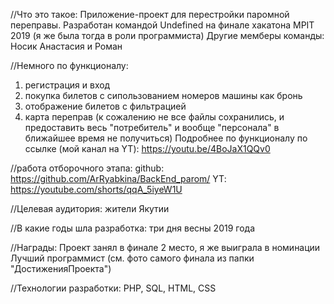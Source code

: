 //Что это такое:
Приложение-проект для перестройки паромной переправы.
Разработан командой Undefined на финале хакатона MPIT 2019 (я же была тогда в роли программиста) 
Другие мемберы команды: Носик Анастасия и Роман

//Немного по функционалу: 
1) регистрация и вход
2) покупка билетов с сипользованием номеров машины как бронь
3) отображение билетов с фильтрацией
4) карта переправ
(к сожалению не все файлы сохранились, и предоставить весь "потребитель" и вообще "персонала" в ближайшее время не получиться)
Подробнее по функционалу по ссылке (мой канал на YT): https://youtu.be/4BoJaX1QQv0

//работа отборочного этапа:
github: https://github.com/ArRyabkina/BackEnd_parom/
YT: https://youtube.com/shorts/qqA_5iyeW1U

//Целевая аудитория:
жители Якутии

//В какие годы шла разработка:
три дня весны 2019 года

//Награды:
Проект занял в финале 2 место, я же выиграла в номинации Лучший программист
(см. фото самого финала из папки "ДостиженияПроекта")

//Технологии разработки:
PHP, SQL, HTML, CSS
